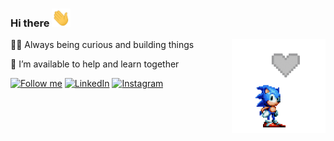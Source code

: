 ### Hi there <img src="https://raw.githubusercontent.com/ABSphreak/ABSphreak/master/gifs/Hi.gif" width="30">  
<img title="Ronnyldo Silva's Top Languages" align=right height=150px src="https://github.com/RonnyldoSilva/ronnyldosilva/blob/main/sonic.gif"/>


🕵️‍♀️ Always being curious and building things

👯 I’m available to help and learn together

[<img src="https://img.shields.io/github/followers/beatrizadm?label=follow&style=social" height="22" title="Follow me" />](https://github.com/RonnyldoSilva) 
[<img src="https://img.shields.io/badge/-LinkedIn-blue?style=flat-square&logo=Linkedin&logoColor=white&link=https://www.linkedin.com/in/ronnyldo-silva-200325145/" height="22" title="LinkedIn" />](https://www.linkedin.com/in/ronnyldo-silva-200325145/) 
[<img src="https://img.shields.io/badge/-Instagram-purple?style=flat-square&logo=Instagram&logoColor=white&link=https://www.instagram.com/ronnyldosilva" height="22" title="Instagram" />](https://www.instagram.com/ronnyldosilva)






